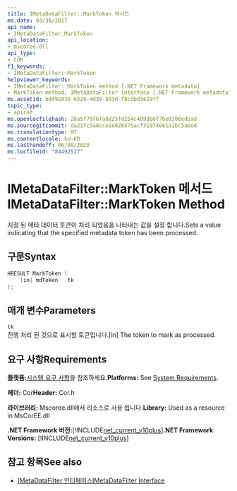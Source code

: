 ```yaml
---
title: IMetaDataFilter::MarkToken 메서드
ms.date: 03/30/2017
api_name:
- IMetaDataFilter.MarkToken
api_location:
- mscoree.dll
api_type:
- COM
f1_keywords:
- IMetaDataFilter::MarkToken
helpviewer_keywords:
- IMetaDataFilter::MarkToken method [.NET Framework metadata]
- MarkToken method, IMetaDataFilter interface [.NET Framework metadata]
ms.assetid: bd492834-6529-4d39-b93d-f8cdbd3e297f
topic_type:
- apiref
ms.openlocfilehash: 28a5f79f6fa8d25fd254c4093b0f76e0308edbad
ms.sourcegitcommit: da21fc5a8cce1e028575acf31974681a1bc5aeed
ms.translationtype: MT
ms.contentlocale: ko-KR
ms.lasthandoff: 06/08/2020
ms.locfileid: "84492527"
---
```

# <a name="imetadatafiltermarktoken-method"></a><span data-ttu-id="06d66-102">IMetaDataFilter::MarkToken 메서드</span><span class="sxs-lookup"><span data-stu-id="06d66-102">IMetaDataFilter::MarkToken Method</span></span>
<span data-ttu-id="06d66-103">지정 된 메타 데이터 토큰이 처리 되었음을 나타내는 값을 설정 합니다.</span><span class="sxs-lookup"><span data-stu-id="06d66-103">Sets a value indicating that the specified metadata token has been processed.</span></span>  
  
## <a name="syntax"></a><span data-ttu-id="06d66-104">구문</span><span class="sxs-lookup"><span data-stu-id="06d66-104">Syntax</span></span>  
  
```cpp  
HRESULT MarkToken (  
    [in] mdToken   tk  
);  
```  
  
## <a name="parameters"></a><span data-ttu-id="06d66-105">매개 변수</span><span class="sxs-lookup"><span data-stu-id="06d66-105">Parameters</span></span>  
 `tk`  
 <span data-ttu-id="06d66-106">진행 처리 된 것으로 표시할 토큰입니다.</span><span class="sxs-lookup"><span data-stu-id="06d66-106">[in] The token to mark as processed.</span></span>  
  
## <a name="requirements"></a><span data-ttu-id="06d66-107">요구 사항</span><span class="sxs-lookup"><span data-stu-id="06d66-107">Requirements</span></span>  
 <span data-ttu-id="06d66-108">**플랫폼:**[시스템 요구 사항](../../get-started/system-requirements.md)을 참조하세요.</span><span class="sxs-lookup"><span data-stu-id="06d66-108">**Platforms:** See [System Requirements](../../get-started/system-requirements.md).</span></span>  
  
 <span data-ttu-id="06d66-109">**헤더:** Cor</span><span class="sxs-lookup"><span data-stu-id="06d66-109">**Header:** Cor.h</span></span>  
  
 <span data-ttu-id="06d66-110">**라이브러리:** Mscoree.dll에서 리소스로 사용 됩니다.</span><span class="sxs-lookup"><span data-stu-id="06d66-110">**Library:** Used as a resource in MsCorEE.dll</span></span>  
  
 <span data-ttu-id="06d66-111">**.NET Framework 버전:**[!INCLUDE[net_current_v10plus](../../../../includes/net-current-v10plus-md.md)]</span><span class="sxs-lookup"><span data-stu-id="06d66-111">**.NET Framework Versions:** [!INCLUDE[net_current_v10plus](../../../../includes/net-current-v10plus-md.md)]</span></span>  
  
## <a name="see-also"></a><span data-ttu-id="06d66-112">참고 항목</span><span class="sxs-lookup"><span data-stu-id="06d66-112">See also</span></span>

- [<span data-ttu-id="06d66-113">IMetaDataFilter 인터페이스</span><span class="sxs-lookup"><span data-stu-id="06d66-113">IMetaDataFilter Interface</span></span>](imetadatafilter-interface.md)
